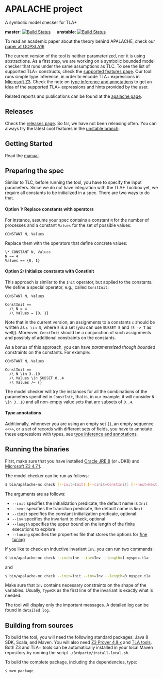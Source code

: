 # APALACHE project

A symbolic model checker for TLA+

__master__: [![Build Status](https://travis-ci.org/konnov/apalache.svg?branch=master)](https://travis-ci.org/konnov/apalache)
&nbsp;&nbsp;&nbsp;
__unstable__: [![Build Status](https://travis-ci.org/konnov/apalache.svg?branch=unstable)](https://travis-ci.org/konnov/apalache)

To read an academic paper about the theory behind APALACHE,
check our [paper at OOPSLA19](https://forsyte.at/wp-content/uploads/kkt-oopsla19.pdf).

The current version of the tool is neither parameterized, nor it is using
abstractions. As a first step, we are working on a symbolic bounded model
checker that runs under the same assumptions as TLC. To see the list of supported
TLA+ constructs, check the [supported features page](docs/features.md).
Our tool runs simple type inference, in order to encode TLA+ expressions in
 [Microsoft Z3](https://github.com/Z3Prover/z3). Check the note on
[type inference and annotations](docs/types-and-annotations.md) to get an idea of
the supported TLA+ expressions and hints provided by the user.

Related reports and publications can be found at the
[apalache page](http://forsyte.at/research/apalache/).

## Releases

Check the [releases page](https://github.com/konnov/apalache/releases).
So far, we have not been releasing often. You can always try the latest cool
features in the [unstable branch](https://github.com/konnov/apalache/tree/unstable).

## Getting Started

Read the [manual](doc/manual.md).

## Preparing the spec

Similar to TLC, before running the tool, you have to specify the input parameters.
Since we do not have integration with the TLA+ Toolbox yet,
we require all constants to be initialized in a spec. There are two ways to do that.

#### Option 1: Replace constants with operators
For instance, assume your spec contains a constant ``N`` for the number of processes
and a constant ``Values`` for the set of possible values:

```tla
CONSTANT N, Values
```

Replace them with the operators that define concrete values:

```tla
\* CONSTANT N, Values
N == 4
Values == {0, 1}
```

#### Option 2: Initialize constants with ConstInit

This approach is similar to the ``Init`` operator, but applied to the constants.
We define a special operator, e.g., called ``ConstInit``:

```tla
CONSTANT N, Values

ConstInit ==
  /\ N = 4
  /\ Values = {0, 1}
```

Note that in the current version, an assignments to a constants ``c`` should be
written as ``c \in S``, where ``S`` is a set (you can use ``SUBSET S`` and ``[S -> T`` as well]).
Moreover, ``ConstInit`` should be a conjunction of such assignments and possibly
of additional constraints on the constants.

As a bonus of this approach, you can have _parameterized though bounded_ constraints on the constants.
For example:

```tla
CONSTANT N, Values

ConstInit ==
  /\ N \in 3..10
  /\ Values \in SUBSET 0..4
  /\ Values /= {}
```

The model checker will try the instances for all the combinations of
the parameters specified in ``ConstInit``, that is, in our example, it will
consider ``N \in 3..10`` and all non-empty value sets that are subsets of ``0..4``.

#### Type annotations

Additionally, whenever you are using an empty set ``{}``, an empty sequence ``<<>>``,
or a set of records with different sets of fields, you have to annotate these
expressions with types, see [type inference and annotations](docs/types-and-annotations.md).

## Running the binaries

First, make sure that you have installed [Oracle JRE 8](https://www.oracle.com/technetwork/java/javase/downloads/jre8-downloads-2133155.html)
(or JDK8) and [Microsoft Z3 4.7.1](https://github.com/Z3Prover/z3/releases/tag/z3-4.7.1).

The model checker can be run as follows:

```bash
$ bin/apalache-mc check [--init=Init] [--cinit=ConstInit] [--next=Next] [--inv=Inv] [--length=10] [--tuning=filename] myspec.tla
```

The arguments are as follows:

  * ``--init`` specifies the initialization predicate, the default name is ``Init``
  * ``--next`` specifies the transition predicate, the default name is ``Next``
  * ``--cinit`` specifies the constant initialization predicate, optional
  * ``--inv`` specifies the invariant to check, optional
  * ``--length`` specifies the upper bound on the length of the finite executions to explore
  * ``--tuning`` specifies the properties file that stores the options for [fine tuning](docs/tuning.md)

If you like to check an inductive invariant ``Inv``, you can run two commands:   

```bash
$ bin/apalache-mc check --init=Inv --inv=Inv --length=1 myspec.tla
```

and

```bash
$ bin/apalache-mc check --init=Init --inv=Inv --length=0 myspec.tla
```

Make sure that ``Inv`` contains necessary constraints on the shape of the variables.
Usually, ``TypeOK`` as the first line of the invariant is exactly what is needed.

The tool will display only the important messages. A detailed log can be found in `detailed.log`.

## Building from sources

To build the tool, you will need the following standard packages: Java 8 SDK,
Scala, and Maven. You will also need [Z3 Prover
4.8.x](https://github.com/Z3Prover/z3) and [TLA tools](http://lamport.azurewebsites.net/tla/tools.html).
Both Z3 and TLA+ tools can
be automatically installed in your local Maven repository by running the script
`./3rdparty/install-local.sh`.

To build the complete package, including the dependencies, type:

```bash
$ mvn package
```
